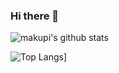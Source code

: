 ### Hi there 👋

![makupi's github stats](https://github-readme-stats.vercel.app/api?username=makupi&count_private=true&show_icons=true&theme=radical)    

![Top Langs](https://github-readme-stats.vercel.app/api/top-langs/?username=makupi&theme=radical&layout=compact)] 


<!--
**makupi/makupi** is a ✨ _special_ ✨ repository because its `README.md` (this file) appears on your GitHub profile.

Here are some ideas to get you started:

- 🔭 I’m currently working on ...
- 🌱 I’m currently learning ...
- 👯 I’m looking to collaborate on ...
- 🤔 I’m looking for help with ...
- 💬 Ask me about ...
- 📫 How to reach me: ...
- 😄 Pronouns: ...
- ⚡ Fun fact: ...
-->
